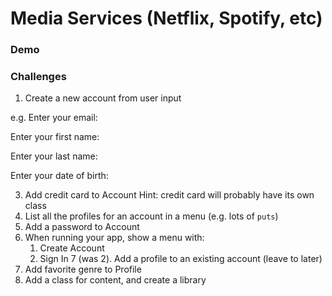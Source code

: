 # Media Services (Netflix, Spotify, etc)

### Demo



### Challenges

1. Create a new account from user input

e.g.
Enter your email:
>
Enter your first name:
>
Enter your last name:
>
Enter your date of birth:
>

3. Add credit card to Account
Hint: credit card will probably have its own class
4. List all the profiles for an account in a menu (e.g. lots of `puts`)
5. Add a password to Account
6. When running your app, show a menu with:
    1. Create Account
    2. Sign In
7 (was 2). Add a profile to an existing account (leave to later)
8. Add favorite genre to Profile
9. Add a class for content, and create a library